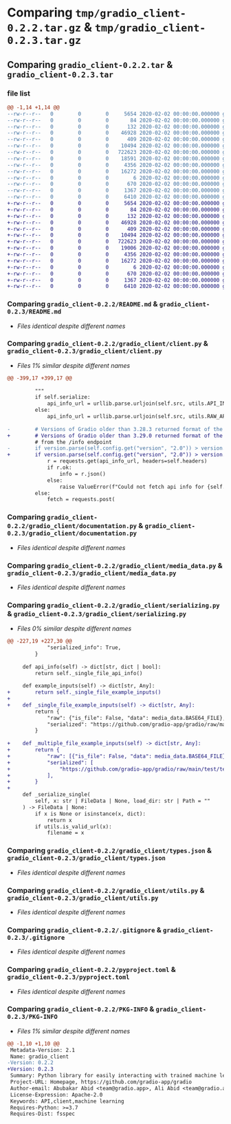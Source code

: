 # Comparing `tmp/gradio_client-0.2.2.tar.gz` & `tmp/gradio_client-0.2.3.tar.gz`

## Comparing `gradio_client-0.2.2.tar` & `gradio_client-0.2.3.tar`

### file list

```diff
@@ -1,14 +1,14 @@
--rw-r--r--   0        0        0     5654 2020-02-02 00:00:00.000000 gradio_client-0.2.2/README.md
--rw-r--r--   0        0        0       84 2020-02-02 00:00:00.000000 gradio_client-0.2.2/requirements.txt
--rw-r--r--   0        0        0      132 2020-02-02 00:00:00.000000 gradio_client-0.2.2/gradio_client/__init__.py
--rw-r--r--   0        0        0    46928 2020-02-02 00:00:00.000000 gradio_client-0.2.2/gradio_client/client.py
--rw-r--r--   0        0        0      409 2020-02-02 00:00:00.000000 gradio_client-0.2.2/gradio_client/data_classes.py
--rw-r--r--   0        0        0    10494 2020-02-02 00:00:00.000000 gradio_client-0.2.2/gradio_client/documentation.py
--rw-r--r--   0        0        0   722623 2020-02-02 00:00:00.000000 gradio_client-0.2.2/gradio_client/media_data.py
--rw-r--r--   0        0        0    18591 2020-02-02 00:00:00.000000 gradio_client-0.2.2/gradio_client/serializing.py
--rw-r--r--   0        0        0     4356 2020-02-02 00:00:00.000000 gradio_client-0.2.2/gradio_client/types.json
--rw-r--r--   0        0        0    16272 2020-02-02 00:00:00.000000 gradio_client-0.2.2/gradio_client/utils.py
--rw-r--r--   0        0        0        6 2020-02-02 00:00:00.000000 gradio_client-0.2.2/gradio_client/version.txt
--rw-r--r--   0        0        0      670 2020-02-02 00:00:00.000000 gradio_client-0.2.2/.gitignore
--rw-r--r--   0        0        0     1367 2020-02-02 00:00:00.000000 gradio_client-0.2.2/pyproject.toml
--rw-r--r--   0        0        0     6410 2020-02-02 00:00:00.000000 gradio_client-0.2.2/PKG-INFO
+-rw-r--r--   0        0        0     5654 2020-02-02 00:00:00.000000 gradio_client-0.2.3/README.md
+-rw-r--r--   0        0        0       84 2020-02-02 00:00:00.000000 gradio_client-0.2.3/requirements.txt
+-rw-r--r--   0        0        0      132 2020-02-02 00:00:00.000000 gradio_client-0.2.3/gradio_client/__init__.py
+-rw-r--r--   0        0        0    46928 2020-02-02 00:00:00.000000 gradio_client-0.2.3/gradio_client/client.py
+-rw-r--r--   0        0        0      409 2020-02-02 00:00:00.000000 gradio_client-0.2.3/gradio_client/data_classes.py
+-rw-r--r--   0        0        0    10494 2020-02-02 00:00:00.000000 gradio_client-0.2.3/gradio_client/documentation.py
+-rw-r--r--   0        0        0   722623 2020-02-02 00:00:00.000000 gradio_client-0.2.3/gradio_client/media_data.py
+-rw-r--r--   0        0        0    19006 2020-02-02 00:00:00.000000 gradio_client-0.2.3/gradio_client/serializing.py
+-rw-r--r--   0        0        0     4356 2020-02-02 00:00:00.000000 gradio_client-0.2.3/gradio_client/types.json
+-rw-r--r--   0        0        0    16272 2020-02-02 00:00:00.000000 gradio_client-0.2.3/gradio_client/utils.py
+-rw-r--r--   0        0        0        6 2020-02-02 00:00:00.000000 gradio_client-0.2.3/gradio_client/version.txt
+-rw-r--r--   0        0        0      670 2020-02-02 00:00:00.000000 gradio_client-0.2.3/.gitignore
+-rw-r--r--   0        0        0     1367 2020-02-02 00:00:00.000000 gradio_client-0.2.3/pyproject.toml
+-rw-r--r--   0        0        0     6410 2020-02-02 00:00:00.000000 gradio_client-0.2.3/PKG-INFO
```

### Comparing `gradio_client-0.2.2/README.md` & `gradio_client-0.2.3/README.md`

 * *Files identical despite different names*

### Comparing `gradio_client-0.2.2/gradio_client/client.py` & `gradio_client-0.2.3/gradio_client/client.py`

 * *Files 1% similar despite different names*

```diff
@@ -399,17 +399,17 @@
 
         """
         if self.serialize:
             api_info_url = urllib.parse.urljoin(self.src, utils.API_INFO_URL)
         else:
             api_info_url = urllib.parse.urljoin(self.src, utils.RAW_API_INFO_URL)
 
-        # Versions of Gradio older than 3.28.3 returned format of the API info
+        # Versions of Gradio older than 3.29.0 returned format of the API info
         # from the /info endpoint
-        if version.parse(self.config.get("version", "2.0")) > version.Version("3.28.3"):
+        if version.parse(self.config.get("version", "2.0")) > version.Version("3.29.0"):
             r = requests.get(api_info_url, headers=self.headers)
             if r.ok:
                 info = r.json()
             else:
                 raise ValueError(f"Could not fetch api info for {self.src}")
         else:
             fetch = requests.post(
```

### Comparing `gradio_client-0.2.2/gradio_client/documentation.py` & `gradio_client-0.2.3/gradio_client/documentation.py`

 * *Files identical despite different names*

### Comparing `gradio_client-0.2.2/gradio_client/media_data.py` & `gradio_client-0.2.3/gradio_client/media_data.py`

 * *Files identical despite different names*

### Comparing `gradio_client-0.2.2/gradio_client/serializing.py` & `gradio_client-0.2.3/gradio_client/serializing.py`

 * *Files 0% similar despite different names*

```diff
@@ -227,19 +227,30 @@
             "serialized_info": True,
         }
 
     def api_info(self) -> dict[str, dict | bool]:
         return self._single_file_api_info()
 
     def example_inputs(self) -> dict[str, Any]:
+        return self._single_file_example_inputs()
+
+    def _single_file_example_inputs(self) -> dict[str, Any]:
         return {
             "raw": {"is_file": False, "data": media_data.BASE64_FILE},
             "serialized": "https://github.com/gradio-app/gradio/raw/main/test/test_files/sample_file.pdf",
         }
 
+    def _multiple_file_example_inputs(self) -> dict[str, Any]:
+        return {
+            "raw": [{"is_file": False, "data": media_data.BASE64_FILE}],
+            "serialized": [
+                "https://github.com/gradio-app/gradio/raw/main/test/test_files/sample_file.pdf"
+            ],
+        }
+
     def _serialize_single(
         self, x: str | FileData | None, load_dir: str | Path = ""
     ) -> FileData | None:
         if x is None or isinstance(x, dict):
             return x
         if utils.is_valid_url(x):
             filename = x
```

### Comparing `gradio_client-0.2.2/gradio_client/types.json` & `gradio_client-0.2.3/gradio_client/types.json`

 * *Files identical despite different names*

### Comparing `gradio_client-0.2.2/gradio_client/utils.py` & `gradio_client-0.2.3/gradio_client/utils.py`

 * *Files identical despite different names*

### Comparing `gradio_client-0.2.2/.gitignore` & `gradio_client-0.2.3/.gitignore`

 * *Files identical despite different names*

### Comparing `gradio_client-0.2.2/pyproject.toml` & `gradio_client-0.2.3/pyproject.toml`

 * *Files identical despite different names*

### Comparing `gradio_client-0.2.2/PKG-INFO` & `gradio_client-0.2.3/PKG-INFO`

 * *Files 1% similar despite different names*

```diff
@@ -1,10 +1,10 @@
 Metadata-Version: 2.1
 Name: gradio_client
-Version: 0.2.2
+Version: 0.2.3
 Summary: Python library for easily interacting with trained machine learning models
 Project-URL: Homepage, https://github.com/gradio-app/gradio
 Author-email: Abubakar Abid <team@gradio.app>, Ali Abid <team@gradio.app>, Ali Abdalla <team@gradio.app>, Dawood Khan <team@gradio.app>, Ahsen Khaliq <team@gradio.app>, Pete Allen <team@gradio.app>, Freddy Boulton <team@gradio.app>
 License-Expression: Apache-2.0
 Keywords: API,client,machine learning
 Requires-Python: >=3.7
 Requires-Dist: fsspec
```


